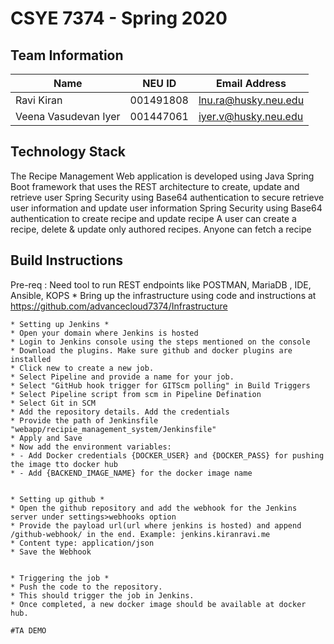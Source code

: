 # CSYE 7374 - Spring 2020

## Team Information

| Name | NEU ID | Email Address |
| --- | --- | --- |
| Ravi Kiran | 001491808 | lnu.ra@husky.neu.edu |
| Veena Vasudevan Iyer | 001447061 | iyer.v@husky.neu.edu |

## Technology Stack

The Recipe Management Web application is developed using Java Spring Boot framework that uses the REST architecture 
to create, update and retrieve user
Spring Security using Base64 authentication to secure retrieve user information and update user information
Spring Security using Base64 authentication to create recipe and update recipe
A user can create a recipe, delete & update only authored recipes. Anyone can fetch a recipe

## Build Instructions
Pre-req : Need tool to run REST endpoints like POSTMAN, MariaDB , IDE, Ansible, KOPS
    * Bring up the infrastructure using code and instructions at https://github.com/advancecloud7374/Infrastructure
    
    * Setting up Jenkins *
    * Open your domain where Jenkins is hosted
    * Login to Jenkins console using the steps mentioned on the console
    * Download the plugins. Make sure github and docker plugins are installed
    * Click new to create a new job.
    * Select Pipeline and provide a name for your job.
    * Select "GitHub hook trigger for GITScm polling" in Build Triggers
    * Select Pipeline script from scm in Pipeline Defination
    * Select Git in SCM
    * Add the repository details. Add the credentials
    * Provide the path of Jenkinsfile "webapp/recipie_management_system/Jenkinsfile"
    * Apply and Save
    * Now add the environment variables:
    * - Add Docker credentials {DOCKER_USER} and {DOCKER_PASS} for pushing the image tto docker hub
    * - Add {BACKEND_IMAGE_NAME} for the docker image name
    

    * Setting up github *
    * Open the github repository and add the webhook for the Jenkins server under settings>webhooks option
    * Provide the payload url(url where jenkins is hosted) and append /github-webhook/ in the end. Example: jenkins.kiranravi.me
    * Content type: application/json
    * Save the Webhook
    

    * Triggering the job *
    * Push the code to the repository.
    * This should trigger the job in Jenkins.
    * Once completed, a new docker image should be available at docker hub.
    
    #TA DEMO
